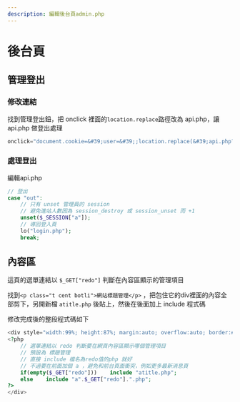 ```yaml
---
description: 編輯後台頁admin.php
---
```


# 後台頁

## 管理登出

### 修改連結

找到管理登出鈕，把 onclick 裡面的`location.replace`路徑改為 api.php，讓 api.php 做登出處理

```php
onclick="document.cookie=&#39;user=&#39;;location.replace(&#39;api.php?do=out&#39;)" style="width:99%; margin-right:2px; height:50px;"
```

### 處理登出

編輯api.php

```php
// 登出
case "out":
    // 只有 unset 管理員的 session
    // 避免進站人數因為 session_destroy 或 session_unset 而 +1
    unset($_SESSION["a"]);
    // 導回登入頁
    lo("login.php");
    break;
```

## 內容區

這頁的選單連結以 `$_GET["redo"]` 判斷在內容區顯示的管理項目

找到`<p class="t cent botli">網站標題管理</p>` ，把包住它的div裡面的內容全部剪下，另開新檔 `atitle.php` 後貼上，然後在後面加上 include 程式碼

修改完成後的整段程式碼如下

```php
<div style="width:99%; height:87%; margin:auto; overflow:auto; border:#666 1px solid;">
<?php
    // 選單連結以 redo 判斷要在網頁內容區顯示哪個管理項目
    // 預設為 標題管理
    // 直接 include 檔名為redo值的php 就好
    // 不過要在前面加個 a ，避免和前台頁面衝突，例如更多最新消息頁
    if(empty($_GET["redo"]))	include "atitle.php";
    else 	include "a".$_GET["redo"].".php";	
?>
</div>
```


 

 